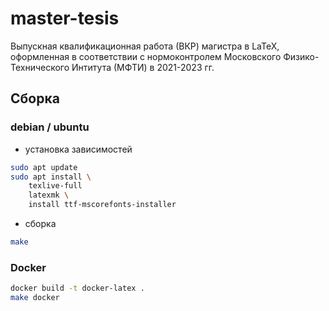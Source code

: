 # master-tesis
Выпускная квалификационная работа (ВКР) магистра в LaTeX, оформленная в соответствии с нормоконтролем Московского Физико-Технического Интитута (МФТИ) в 2021-2023 гг.

## Сборка

### debian / ubuntu
- установка зависимостей
```bash
sudo apt update
sudo apt install \
    texlive-full
    latexmk \
    install ttf-mscorefonts-installer
```
- сборка
```bash
make
```

### Docker
```bash
docker build -t docker-latex .
make docker
```